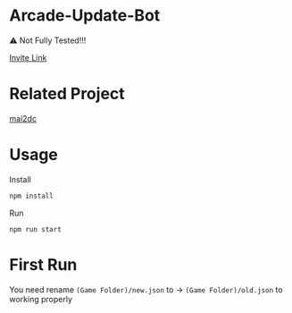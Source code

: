 # Arcade-Update-Bot
⚠️ Not Fully Tested!!!

[Invite Link](https://discord.com/oauth2/authorize?client_id=1241736420004204564)

# Related Project
[mai2dc](https://github.com/XingYanTW/mai2dc/tree/japanese)

# Usage
Install
```bash
npm install
```

Run

```npm
npm run start
```

# First Run
You need rename `(Game Folder)/new.json` to -> `(Game Folder)/old.json` to working properly
